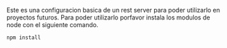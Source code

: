 Este es una configuracion basica de un rest server para poder utilizarlo en proyectos futuros. Para poder utilizarlo porfavor instala los modulos de node con el siguiente comando.

```
npm install
```
